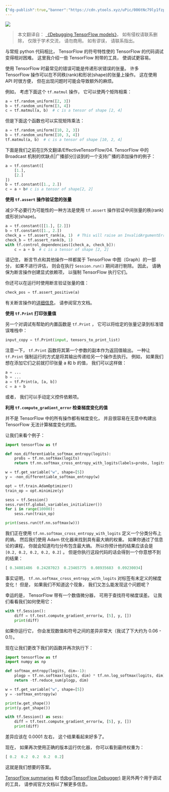 ```yaml
---
{"dg-publish":true,"banner":"https://cdn.ytools.xyz/uPic/006tNc79ly1fzpym7tmc9j30u00gwjrj.jpg","permalink":"/外文翻译/EffectiveTensorFlow/11. 在 TensorFlow 中调试模型/","dgPassFrontmatter":true}
---
```


![](https://cdn.ytools.xyz/uPic/006tNc79ly1fzpym7tmc9j30u00gwjrj.jpg)

> 本文翻译自： [《Debugging TensorFlow models》](https://github.com/vahidk/EffectiveTensorflow#debugging-tensorflow-models)， 如有侵权请联系删除， 仅限于学术交流， 请勿商用。 如有谬误， 请联系指出。

与常规 python 代码相比， TensorFlow 的符号特性使的 TensorFlow 的代码调试变得相对困难。 这里我介绍一些 TensorFlow 附带的工具， 使调试更容易。

使用 TensorFlow 时最常见的错误可能是传递形状错误的张量。 许多 TensorFlow 操作可以在不同秩(rank)和形状(shape)的张量上操作。 这在使用 API 时很方便， 但在出现问题时可能会导致额外的麻烦。

例如， 考虑下面这个 `tf.matmul` 操作， 它可以使两个矩阵相乘：

```python
a = tf.random_uniform([2, 3])
b = tf.random_uniform([3, 4])
c = tf.matmul(a, b)  # c is a tensor of shape [2, 4]
```

但是下面这个函数也可以实现矩阵乘法：

```python
a = tf.random_uniform([10, 2, 3])
b = tf.random_uniform([10, 3, 4])
tf.matmul(a, b)  # c is a tensor of shape [10, 2, 4]
```

下面是我们之前在[[外文翻译/EffectiveTensorFlow/04. TensorFlow 中的 Broadcast 机制的优缺点\|广播部分]]谈到的一个支持广播的添加操作的例子：

```python
a = tf.constant([
    [1.],
    [2.]
])
b = tf.constant([1., 2.])
c = a + b# c is a tensor of shape[2, 2]
```

**使用 `tf.assert` 操作验证您的张量**

减少不必要行为可能性的一种方法是使用 `tf.assert` 操作验证中间张量的秩(rank)或形状(shape)。

```python
a = tf.constant([[1.], [2.]])
b = tf.constant([1., 2.])
check_a = tf.assert_rank(a, 1)  # This will raise an InvalidArgumentError exception
check_b = tf.assert_rank(b, 1)
with tf.control_dependencies([check_a, check_b]):
    c = a + b  # c is a tensor of shape [2, 2]
```

请记住， 断言节点和其他操作一样都属于 TensorFlow 中图（Graph）的一部分， 如果不进行评估， 则会在执行 `Session.run()` 期间进行剔除。 因此， 请确保为断言操作创建显式依赖项， 以强制 TensorFlow 执行它们。

你还可以在运行时使用断言验证张量的值：

```python
check_pos = tf.assert_positive(a)
```

有关断言操作的[详细信息](https://www.tensorflow.org/api_guides/python/check_ops)， 请参阅官方文档。

**使用 `tf.Print` 打印张量值**

另一个对调试有帮助的内置函数是 `tf.Print` ， 它可以将给定的张量记录到标准错误堆栈中：

```python
input_copy = tf.Print(input, tensors_to_print_list)
```

注意一下， `tf.Print` 函数将其第一个参数的副本作为返回值输出。 一种让 `tf.Print` 强制运行的方式是将其输出传递给另一个操作去执行。 例如， 如果我们想在添加它们之前就打印张量 a 和 b 的值， 我们可以这样做：

```python
a = ...
b = ...
a = tf.Print(a, [a, b])
c = a + b
```

或者， 我们可以手动定义控件依赖项。

**利用 `tf.compute_gradient_error` 检查梯度变化的值**

并不是 TensorFlow 中的所有操作都有梯度变化， 并且很容易在无意中构建出 TensorFlow 无法计算梯度变化的图。

让我们来看个例子：

```python
import tensorflow as tf

def non_differentiable_softmax_entropy(logits):
    probs = tf.nn.softmax(logits)
    return tf.nn.softmax_cross_entropy_with_logits(labels=probs, logits=logits)

w = tf.get_variable("w", shape=[5])
y = -non_differentiable_softmax_entropy(w)

opt = tf.train.AdamOptimizer()
train_op = opt.minimize(y)

sess = tf.Session()
sess.run(tf.global_variables_initializer())
for i in range(10000):
    sess.run(train_op)

print(sess.run(tf.nn.softmax(w)))
```

我们正在使用 `tf.nn.softmax_cross_entropy_with_logits` 定义一个分类分布上的熵。 然后我们使用 Adam 优化器来找到具有最大熵的权重。 如果你通过了信息论的课程， 你就会知道均匀分布包含最大熵。 所以你预计他的结果应该会是 `[0.2, 0.2, 0.2, 0.2, 0.2]` 。 但是你执行这段代码的话会得到一个你意想不到的结果：

```python
[ 0.34081486  0.24287023  0.23465775  0.08935683  0.09230034]
```

事实证明， `tf.nn.softmax_cross_entropy_with_logits` 对标签有未定义的梯度变化！ 但是， 如果我们不知道这个现象， 我们又怎么能发现这个问题呢？

幸运的是， TensorFlow 带有一个数值微分器， 可用于查找符号梯度误差。 让我们看看我们如何使用它：

```python
with tf.Session():
    diff = tf.test.compute_gradient_error(w, [5], y, [])
    print(diff)
```

如果你运行它， 你会发现数值和符号之间的差异非常大（我试了下大约为 0.06 - 0.1）。

现在让我们更改下我们的函数并再次执行下：

```python
import tensorflow as tf
import numpy as np

def softmax_entropy(logits, dim=-1):
    plogp = tf.nn.softmax(logits, dim) * tf.nn.log_softmax(logits, dim)
    return -tf.reduce_sum(plogp, dim)

w = tf.get_variable("w", shape=[5])
y = -softmax_entropy(w)

print(w.get_shape())
print(y.get_shape())

with tf.Session() as sess:
    diff = tf.test.compute_gradient_error(w, [5], y, [])
    print(diff)
```

差异应该在 0.0001 左右， 这个结果看起来好多了。

现在， 如果再次使用正确的版本运行优化器， 你可以看到最终权重为：

```python
[ 0.2  0.2  0.2  0.2  0.2]
```

这就是我们想要的答案。

[TensorFlow summaries](https://www.tensorflow.org/api_guides/python/summary) 和 [tfdbg(TensorFlow Debugger)](https://www.tensorflow.org/api_guides/python/tfdbg) 是另外两个用于调试的工具， 请参阅官方文档以了解更多信息。
